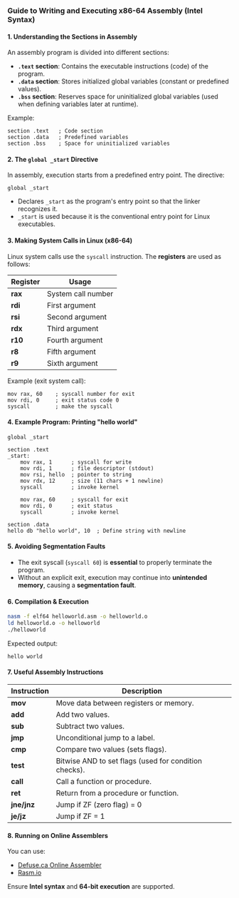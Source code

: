 ### Guide to Writing and Executing x86-64 Assembly (Intel Syntax)

#### 1. Understanding the Sections in Assembly

An assembly program is divided into different sections:

- **`.text` section**: Contains the executable instructions (code) of the program.
- **`.data` section**: Stores initialized global variables (constant or predefined values).
- **`.bss` section**: Reserves space for uninitialized global variables (used when defining variables later at runtime).

Example:

```assembly
section .text   ; Code section
section .data   ; Predefined variables
section .bss    ; Space for uninitialized variables
```

#### 2. The `global _start` Directive

In assembly, execution starts from a predefined entry point. The directive:

```assembly
global _start
```

- Declares `_start` as the program's entry point so that the linker recognizes it.
- `_start` is used because it is the conventional entry point for Linux executables.

#### 3. Making System Calls in Linux (x86-64)

Linux system calls use the `syscall` instruction. The **registers** are used as follows:

| **Register** | **Usage**          |
| ------------ | ------------------ |
| **rax**      | System call number |
| **rdi**      | First argument     |
| **rsi**      | Second argument    |
| **rdx**      | Third argument     |
| **r10**      | Fourth argument    |
| **r8**       | Fifth argument     |
| **r9**       | Sixth argument     |

Example (exit system call):

```assembly
mov rax, 60    ; syscall number for exit
mov rdi, 0     ; exit status code 0
syscall        ; make the syscall
```

#### 4. Example Program: Printing "hello world"

```assembly
global _start

section .text
_start:
    mov rax, 1      ; syscall for write
    mov rdi, 1      ; file descriptor (stdout)
    mov rsi, hello  ; pointer to string
    mov rdx, 12     ; size (11 chars + 1 newline)
    syscall         ; invoke kernel

    mov rax, 60     ; syscall for exit
    mov rdi, 0      ; exit status
    syscall         ; invoke kernel

section .data
hello db "hello world", 10  ; Define string with newline
```

#### 5. Avoiding Segmentation Faults

- The exit syscall (`syscall 60`) is **essential** to properly terminate the program.
- Without an explicit exit, execution may continue into **unintended memory**, causing a **segmentation fault**.

#### 6. Compilation & Execution

```bash
nasm -f elf64 helloworld.asm -o helloworld.o
ld helloworld.o -o helloworld
./helloworld
```

Expected output:

```
hello world
```

#### 7. Useful Assembly Instructions

| **Instruction** | **Description**                                       |
| --------------- | ----------------------------------------------------- |
| **mov**         | Move data between registers or memory.                |
| **add**         | Add two values.                                       |
| **sub**         | Subtract two values.                                  |
| **jmp**         | Unconditional jump to a label.                        |
| **cmp**         | Compare two values (sets flags).                      |
| **test**        | Bitwise AND to set flags (used for condition checks). |
| **call**        | Call a function or procedure.                         |
| **ret**         | Return from a procedure or function.                  |
| **jne/jnz**     | Jump if ZF (zero flag) = 0                            |
| **je/jz**       | Jump if ZF = 1                                        |

#### 8. Running on Online Assemblers

You can use:

- [Defuse.ca Online Assembler](https://defuse.ca/online-x86-assembler.htm)
- [Rasm.io](https://rasm.io/)

Ensure **Intel syntax** and **64-bit execution** are supported.
